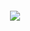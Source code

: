 <h6 align="center"> <img src="https://readme-typing-svg.herokuapp.com/?lines=free+discord+tools"></h6> 
